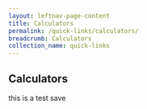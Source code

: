 ```yaml
---
layout: leftnav-page-content
title: Calculators
permalink: /quick-links/calculators/
breadcrumb: Calculators
collection_name: quick-links
---
```


## Calculators
this is a test save
